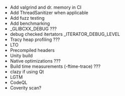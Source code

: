 - Add valgrind and dr. memory in CI
- Add ThreadSanitizer when applicable
- Add fuzz testing
- Add benchmarking
- _GLIBCXX_DEBUG ???
- debug checked itertators _ITERATOR_DEBUG_LEVEL
- Tracy heap profiling ???
- LTO
- Precompiled headers
- Unity build
- Native optimizations ???
- Build time measurements (-ftime-trace) ???
- clazy if using Qt 
- LGTM
- CodeQL
- Coverity scan?
